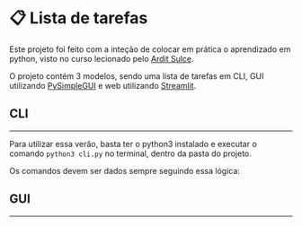 # :clipboard: Lista de tarefas

Este projeto foi feito com a inteção de colocar em prática o aprendizado em python, visto no curso lecionado pelo [Ardit Sulce](https://www.udemy.com/course/the-python-mega-course/).

O projeto contém 3 modelos, sendo uma lista de tarefas em CLI, GUI utilizando [PySimpleGUI](https://www.pysimplegui.org/en/latest/) e web utilizando [Streamlit](https://streamlit.io/).

## CLI
---
Para utilizar essa verão, basta ter o python3 instalado e executar o comando `python3 cli.py` no terminal, dentro da pasta do projeto.

Os comandos devem ser dados sempre seguindo essa lógica: 

## GUI
---
